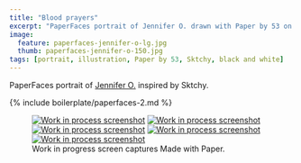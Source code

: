 ```yaml
---
title: "Blood prayers"
excerpt: "PaperFaces portrait of Jennifer O. drawn with Paper by 53 on an iPad."
image: 
  feature: paperfaces-jennifer-o-lg.jpg
  thumb: paperfaces-jennifer-o-150.jpg
tags: [portrait, illustration, Paper by 53, Sktchy, black and white]
---
```


PaperFaces portrait of [Jennifer O.](http://sktchy.com/nIj9DH) inspired by Sktchy.

{% include boilerplate/paperfaces-2.md %}

<figure class="third">
	<a href="{{ site.url }}/assets/images/paperfaces-jennifer-o-process-1-lg.jpg"><img src="{{ site.url }}/assets/images/paperfaces-jennifer-o-process-1-600.jpg" alt="Work in process screenshot"></a>
	<a href="{{ site.url }}/assets/images/paperfaces-jennifer-o-process-2-lg.jpg"><img src="{{ site.url }}/assets/images/paperfaces-jennifer-o-process-2-600.jpg" alt="Work in process screenshot"></a>
	<a href="{{ site.url }}/assets/images/paperfaces-jennifer-o-process-3-lg.jpg"><img src="{{ site.url }}/assets/images/paperfaces-jennifer-o-process-3-600.jpg" alt="Work in process screenshot"></a>
	<a href="{{ site.url }}/assets/images/paperfaces-jennifer-o-process-4-lg.jpg"><img src="{{ site.url }}/assets/images/paperfaces-jennifer-o-process-4-600.jpg" alt="Work in process screenshot"></a>
	<a href="{{ site.url }}/assets/images/paperfaces-jennifer-o-process-5-lg.jpg"><img src="{{ site.url }}/assets/images/paperfaces-jennifer-o-process-5-600.jpg" alt="Work in process screenshot"></a>
	<figcaption>Work in progress screen captures Made with Paper.</figcaption>
</figure>
